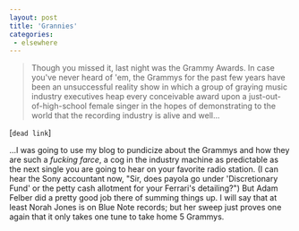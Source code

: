 ```yaml
---
layout: post
title: 'Grannies'
categories:
 - elsewhere
---
```


>Though you missed it, last night was the Grammy Awards. In case you've never heard of 'em, the Grammys for the past few years have been an unsuccessful reality show in which a group of graying music industry executives heap every conceivable award upon a just-out-of-high-school female singer in the hopes of demonstrating to the world that the recording industry is alive and well...

[`dead link`]

...I was going to use my blog to pundicize about the Grammys and how they are such a <em>fucking farce</em>, a cog in the industry machine as predictable as the next single you are going to hear on your favorite radio station. (I can hear the Sony accountant now, "Sir, does payola go under 'Discretionary Fund' or the petty cash allotment for your Ferrari's detailing?") But Adam Felber did a pretty good job there of summing things up. I will say that at least Norah Jones is on Blue Note records; but her sweep just proves one again that it only takes one tune to take home 5 Grammys.

